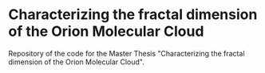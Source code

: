# Characterizing the fractal dimension of the Orion Molecular Cloud
Repository of the code for the Master Thesis "Characterizing the fractal dimension of the Orion Molecular Cloud". 
